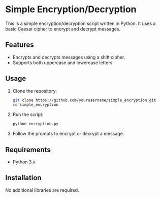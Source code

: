 # Simple Encryption/Decryption

This is a simple encryption/decryption script written in Python. It uses a basic Caesar cipher to encrypt and decrypt messages.

## Features

- Encrypts and decrypts messages using a shift cipher.
- Supports both uppercase and lowercase letters.

## Usage

1. Clone the repository:

    ```sh
    git clone https://github.com/yourusername/simple_encryption.git
    cd simple_encryption
    ```

2. Run the script:

    ```sh
    python encryption.py
    ```

3. Follow the prompts to encrypt or decrypt a message.

## Requirements

- Python 3.x

## Installation

No additional libraries are required.
